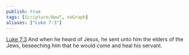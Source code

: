 ```yaml
---
publish: true
tags: [Scripture/NewT, noGraph]
aliases: ["Luke 7:3"]
---
```

[Luke 7:3](https://churchofjesuschrist.org/study/scriptures/nt/luke/7?lang=eng&id=p3#p3) And when he heard of Jesus, he sent unto him the elders of the Jews, beseeching him that he would come and heal his servant.
